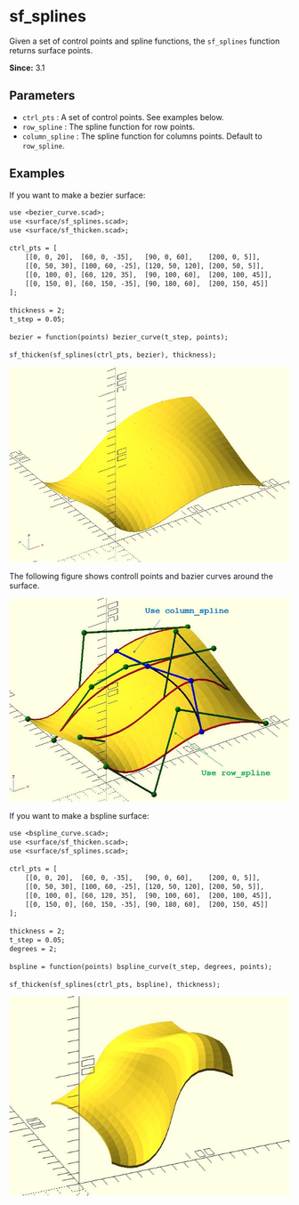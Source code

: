 # sf_splines

Given a set of control points and spline functions, the `sf_splines` function returns surface points.

**Since:** 3.1

## Parameters

- `ctrl_pts` : A set of control points. See examples below.
- `row_spline` : The spline function for row points.
- `column_spline` : The spline function for columns points. Default to `row_spline`.

## Examples

If you want to make a bezier surface:

	use <bezier_curve.scad>;
	use <surface/sf_splines.scad>;
	use <surface/sf_thicken.scad>;

	ctrl_pts = [
		[[0, 0, 20],  [60, 0, -35],   [90, 0, 60],    [200, 0, 5]],
		[[0, 50, 30], [100, 60, -25], [120, 50, 120], [200, 50, 5]],
		[[0, 100, 0], [60, 120, 35],  [90, 100, 60],  [200, 100, 45]],
		[[0, 150, 0], [60, 150, -35], [90, 180, 60],  [200, 150, 45]]
	];

	thickness = 2;
	t_step = 0.05;

	bezier = function(points) bezier_curve(t_step, points);

	sf_thicken(sf_splines(ctrl_pts, bezier), thickness);

![sf_splines](images/lib3x-sf_splines-1.JPG)

The following figure shows controll points and bazier curves around the surface.

![sf_splines](images/lib3x-sf_splines-2.JPG)

If you want to make a bspline surface:

	use <bspline_curve.scad>;
	use <surface/sf_thicken.scad>;
	use <surface/sf_splines.scad>;

	ctrl_pts = [
		[[0, 0, 20],  [60, 0, -35],   [90, 0, 60],    [200, 0, 5]],
		[[0, 50, 30], [100, 60, -25], [120, 50, 120], [200, 50, 5]],
		[[0, 100, 0], [60, 120, 35],  [90, 100, 60],  [200, 100, 45]],
		[[0, 150, 0], [60, 150, -35], [90, 180, 60],  [200, 150, 45]]
	];

	thickness = 2;
	t_step = 0.05;
	degrees = 2;

	bspline = function(points) bspline_curve(t_step, degrees, points);

	sf_thicken(sf_splines(ctrl_pts, bspline), thickness);

![sf_splines](images/lib3x-sf_splines-3.JPG)